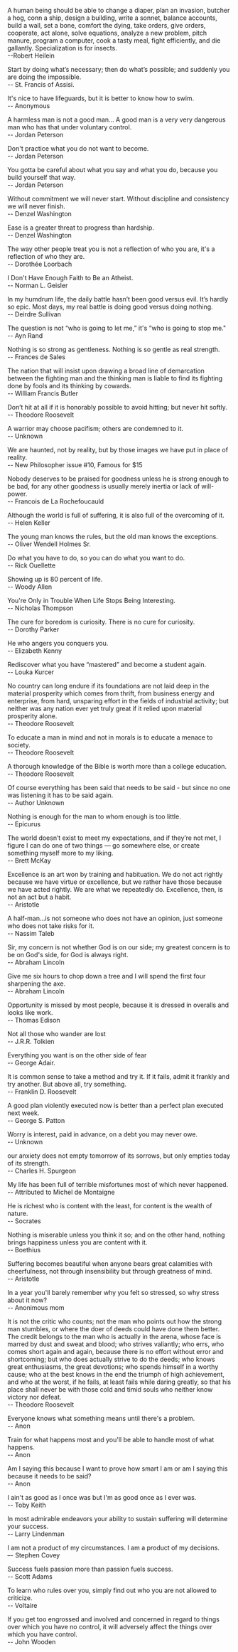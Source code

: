 A human being should be able to change a diaper, plan an invasion, butcher a hog, conn a ship, design a building, write a sonnet, balance accounts, build a wall, set a bone, comfort the dying, take orders, give orders, cooperate, act alone, solve equations, analyze a new problem, pitch manure, program a computer, cook a tasty meal, fight efficiently, and die gallantly. Specialization is for insects.  
--Robert Heilein

Start by doing what’s necessary; then do what’s possible; and suddenly you are doing the impossible.  
-- St. Francis of Assisi.

It's nice to have lifeguards, but it is better to know how to swim.  
-- Anonymous

A harmless man is not a good man... A good man is a very very dangerous man who has that under voluntary control.  
-- Jordan Peterson

Don't practice what you do not want to become.  
-- Jordan Peterson

You gotta be careful about what you say and what you do, because you build yourself that way.  
-- Jordan Peterson

Without commitment we will never start. Without discipline and consistency we will never finish.  
-- Denzel Washington

Ease is a greater threat to progress than hardship.  
-- Denzel Washington

The way other people treat you is not a reflection of who you are, it's a reflection of who they are.  
-- Dorothée Loorbach

I Don't Have Enough Faith to Be an Atheist.  
-- Norman L. Geisler

In my humdrum life, the daily battle hasn’t been good versus evil. It’s hardly so epic. Most days, my real battle is doing good versus doing nothing.  
-- Deirdre Sullivan

The question is not “who is going to let me,” it's “who is going to stop me."  
-- Ayn Rand

Nothing is so strong as gentleness. Nothing is so gentle as real strength.  
-- Frances de Sales

The nation that will insist upon drawing a broad line of demarcation between the fighting man and the thinking man is liable to find its fighting done by fools and its thinking by cowards.  
-- William Francis Butler

Don’t hit at all if it is honorably possible to avoid hitting; but never hit softly.  
-- Theodore Roosevelt

A warrior may choose pacifism; others are condemned to it.  
-- Unknown

We are haunted, not by reality, but by those images we have put in place of reality.  
-- New Philosopher issue #10, Famous for $15

Nobody deserves to be praised for goodness unless he is strong enough to be bad, for any other goodness is usually merely inertia or lack of will-power.  
-- Francois de La Rochefoucauld

Although the world is full of suffering, it is also full of the overcoming of it.  
-- Helen Keller

The young man knows the rules, but the old man knows the exceptions.  
-- Oliver Wendell Holmes Sr.

Do what you have to do, so you can do what you want to do.  
-- Rick Ouellette

Showing up is 80 percent of life.  
-- Woody Allen

You're Only in Trouble When Life Stops Being Interesting.  
-- Nicholas Thompson

The cure for boredom is curiosity. There is no cure for curiosity.  
-- Dorothy Parker

He who angers you conquers you.  
-- Elizabeth Kenny

Rediscover what you have “mastered” and become a student again.  
-- Louka Kurcer

No country can long endure if its foundations are not laid deep in the material prosperity which comes from thrift, from business energy and enterprise, from hard, unsparing effort in the fields of industrial activity; but neither was any nation ever yet truly great if it relied upon material prosperity alone.  
-- Theodore Roosevelt

To educate a man in mind and not in morals is to educate a menace to society.  
-- Theodore Roosevelt

A thorough knowledge of the Bible is worth more than a college education.  
-- Theodore Roosevelt

Of course everything has been said that needs to be said - but since no one was listening it has to be said again.  
-- Author Unknown

Nothing is enough for the man to whom enough is too little.  
-- Epicurus 

The world doesn’t exist to meet my expectations, and if they’re not met, I figure I can do one of two things — go somewhere else, or create something myself more to my liking.  
-- Brett McKay

Excellence is an art won by training and habituation. We do not act rightly because we have virtue or excellence, but we rather have those because we have acted rightly. We are what we repeatedly do. Excellence, then, is not an act but a habit.  
-- Aristotle

A half-man…is not someone who does not have an opinion, just someone who does not take risks for it.  
-- Nassim Taleb

Sir, my concern is not whether God is on our side; my greatest concern is to be on God's side, for God is always right.  
-- Abraham Lincoln

Give me six hours to chop down a tree and I will spend the first four sharpening the axe.  
-- Abraham Lincoln

Opportunity is missed by most people, because it is dressed in overalls and looks like work.   
-- Thomas Edison

Not all those who wander are lost  
-- J.R.R. Tolkien

Everything you want is on the other side of fear  
-- George Adair.

It is common sense to take a method and try it. If it fails, admit it frankly and try another. But above all, try something.  
-- Franklin D. Roosevelt

A good plan violently executed now is better than a perfect plan executed next week.  
-- George S. Patton

Worry is interest, paid in advance, on a debt you may never owe.  
-- Unknown

our anxiety does not empty tomorrow of its sorrows, but only empties today of its strength.  
-- Charles H. Spurgeon

My life has been full of terrible misfortunes most of which never happened.  
-- Attributed to Michel de Montaigne

He is richest who is content with the least, for content is the wealth of nature.  
-- Socrates

Nothing is miserable unless you think it so; and on the other hand, nothing brings happiness unless you are content with it.  
-- Boethius

Suffering becomes beautiful when anyone bears great calamities with cheerfulness, not through insensibility but through greatness of mind.  
-- Aristotle

In a year you'll barely remember why you felt so stressed, so why stress about it now?  
-- Anonimous mom

It is not the critic who counts; not the man who points out how the strong man stumbles, or where the doer of deeds could have done them better. The credit belongs to the man who is actually in the arena, whose face is marred by dust and sweat and blood; who strives valiantly; who errs, who comes short again and again, because there is no effort without error and shortcoming; but who does actually strive to do the deeds; who knows great enthusiasms, the great devotions; who spends himself in a worthy cause; who at the best knows in the end the triumph of high achievement, and who at the worst, if he fails, at least fails while daring greatly, so that his place shall never be with those cold and timid souls who neither know victory nor defeat.  
-- Theodore Roosevelt

Everyone knows what something means until there's a problem.  
-- Anon

Train for what happens most and you'll be able to handle most of what happens.  
-- Anon

Am I saying this because I want to prove how smart I am or am I saying this because it needs to be said?  
-- Anon

I ain't as good as I once was but I'm as good once as I ever was.  
-- Toby Keith

In most admirable endeavors your ability to sustain suffering will determine your success.  
-- Larry Lindenman

I am not a product of my circumstances. I am a product of my decisions.  
–- Stephen Covey

Success fuels passion more than passion fuels success.  
-- Scott Adams

To learn who rules over you, simply find out who you are not allowed to criticize.  
-- Voltaire

If you get too engrossed and involved and concerned in regard to things over which you have no control, it will adversely affect the things over which you have control.  
-- John Wooden
